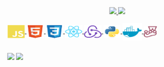 <div align="center">
  <a href="https://github.com/LindseyFontana">
  <img height="190em" src="https://github-readme-stats.vercel.app/api?username=LindseyFontana&show_icons=true&theme=vue-dark&include_all_commits=true&count_private=true"/>
  <img height="190em" src="https://github-readme-stats.vercel.app/api/top-langs/?username=LindseyFontana&layout=compact&langs_count=7&theme=vue-dark"/>
</div>
 
<div style="display: inline_block"><br>
  <img align="center" title="JavaScript" alt="Js-icon" height="30" width="40" src="https://raw.githubusercontent.com/devicons/devicon/master/icons/javascript/javascript-plain.svg">
   <img align="center" title="HTML" alt="HTML-icon" height="30" width="40" src="https://raw.githubusercontent.com/devicons/devicon/master/icons/html5/html5-original.svg">
  <img align="center" title="CSS" alt="CSS-icon" height="30" width="40" src="https://raw.githubusercontent.com/devicons/devicon/master/icons/css3/css3-original.svg">
  <img align="center" title="React" alt="React-icon" height="30" width="40" src="https://raw.githubusercontent.com/devicons/devicon/master/icons/react/react-original.svg">
  <img align="center" title="Redux" alt="Redux-icon" height="30" width="40" src="https://github.com/devicons/devicon/blob/master/icons/redux/redux-original.svg">
  <img align="center" title="Python" alt="Python-icon" height="30" width="40" src="https://raw.githubusercontent.com/devicons/devicon/master/icons/python/python-original.svg">
  <img align="center" title="Docker" alt="Docker-icon" height="40" width="45" src="https://github.com/devicons/devicon/blob/master/icons/docker/docker-plain.svg">
   <img align="center" title="Jest" alt="Jest-icon" height="25" width="30" src="https://github.com/devicons/devicon/blob/master/icons/jest/jest-plain.svg">
</div>

  ##
 
<div> 
  <a href = "mailto:lindseyfontanas@gmail.com"><img src="https://img.shields.io/badge/-Gmail-%23333?style=for-the-badge&logo=gmail&logoColor=white" target="_blank"></a>
  <a href="https://www.linkedin.com/in/lindsey-fontana-schmitz/" target="_blank"><img src="https://img.shields.io/badge/-LinkedIn-%230077B5?style=for-the-badge&logo=linkedin&logoColor=white" target="_blank"></a>  
</div>
